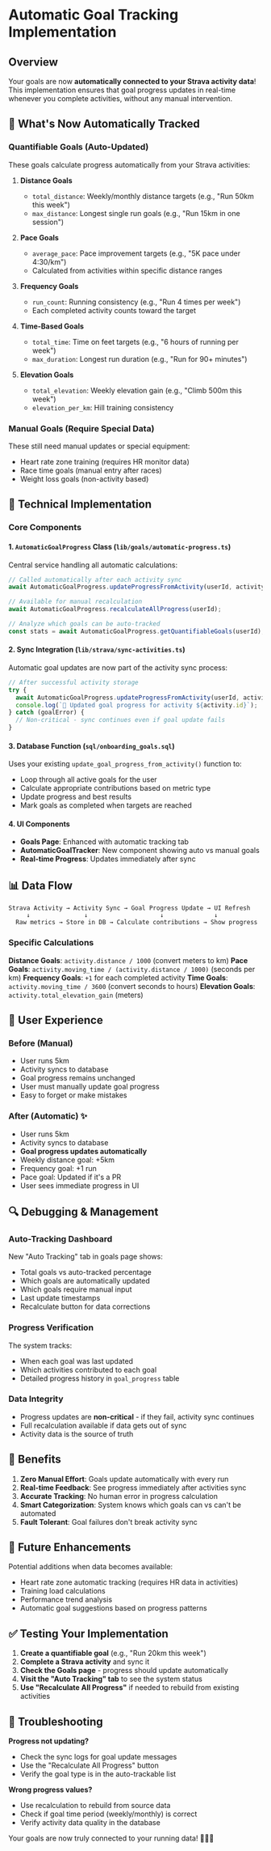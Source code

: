 # Automatic Goal Tracking Implementation

## Overview

Your goals are now **automatically connected to your Strava activity data**! This implementation ensures that goal progress updates in real-time whenever you complete activities, without any manual intervention.

## 🎯 What's Now Automatically Tracked

### Quantifiable Goals (Auto-Updated)
These goals calculate progress automatically from your Strava activities:

1. **Distance Goals**
   - `total_distance`: Weekly/monthly distance targets (e.g., "Run 50km this week")
   - `max_distance`: Longest single run goals (e.g., "Run 15km in one session")

2. **Pace Goals**
   - `average_pace`: Pace improvement targets (e.g., "5K pace under 4:30/km")
   - Calculated from activities within specific distance ranges

3. **Frequency Goals**
   - `run_count`: Running consistency (e.g., "Run 4 times per week")
   - Each completed activity counts toward the target

4. **Time-Based Goals**
   - `total_time`: Time on feet targets (e.g., "6 hours of running per week")
   - `max_duration`: Longest run duration (e.g., "Run for 90+ minutes")

5. **Elevation Goals**
   - `total_elevation`: Weekly elevation gain (e.g., "Climb 500m this week")
   - `elevation_per_km`: Hill training consistency

### Manual Goals (Require Special Data)
These still need manual updates or special equipment:

- Heart rate zone training (requires HR monitor data)
- Race time goals (manual entry after races)
- Weight loss goals (non-activity based)

## 🔧 Technical Implementation

### Core Components

#### 1. `AutomaticGoalProgress` Class (`lib/goals/automatic-progress.ts`)
Central service handling all automatic calculations:

```typescript
// Called automatically after each activity sync
await AutomaticGoalProgress.updateProgressFromActivity(userId, activity);

// Available for manual recalculation
await AutomaticGoalProgress.recalculateAllProgress(userId);

// Analyze which goals can be auto-tracked
const stats = await AutomaticGoalProgress.getQuantifiableGoals(userId);
```

#### 2. Sync Integration (`lib/strava/sync-activities.ts`)
Automatic goal updates are now part of the activity sync process:

```typescript
// After successful activity storage
try {
  await AutomaticGoalProgress.updateProgressFromActivity(userId, activityData);
  console.log(`🎯 Updated goal progress for activity ${activity.id}`);
} catch (goalError) {
  // Non-critical - sync continues even if goal update fails
}
```

#### 3. Database Function (`sql/onboarding_goals.sql`)
Uses your existing `update_goal_progress_from_activity()` function to:
- Loop through all active goals for the user
- Calculate appropriate contributions based on metric type
- Update progress and best results
- Mark goals as completed when targets are reached

#### 4. UI Components
- **Goals Page**: Enhanced with automatic tracking tab
- **AutomaticGoalTracker**: New component showing auto vs manual goals
- **Real-time Progress**: Updates immediately after sync

## 📊 Data Flow

```
Strava Activity → Activity Sync → Goal Progress Update → UI Refresh
     ↓               ↓                    ↓              ↓
  Raw metrics → Store in DB → Calculate contributions → Show progress
```

### Specific Calculations

**Distance Goals**: `activity.distance / 1000` (convert meters to km)
**Pace Goals**: `activity.moving_time / (activity.distance / 1000)` (seconds per km)
**Frequency Goals**: `+1` for each completed activity
**Time Goals**: `activity.moving_time / 3600` (convert seconds to hours)
**Elevation Goals**: `activity.total_elevation_gain` (meters)

## 🎨 User Experience

### Before (Manual)
- User runs 5km
- Activity syncs to database
- Goal progress remains unchanged
- User must manually update goal progress
- Easy to forget or make mistakes

### After (Automatic) ✨
- User runs 5km
- Activity syncs to database
- **Goal progress updates automatically**
- Weekly distance goal: +5km
- Frequency goal: +1 run
- Pace goal: Updated if it's a PR
- User sees immediate progress in UI

## 🔍 Debugging & Management

### Auto-Tracking Dashboard
New "Auto Tracking" tab in goals page shows:
- Total goals vs auto-tracked percentage
- Which goals are automatically updated
- Which goals require manual input
- Last update timestamps
- Recalculate button for data corrections

### Progress Verification
The system tracks:
- When each goal was last updated
- Which activities contributed to each goal
- Detailed progress history in `goal_progress` table

### Data Integrity
- Progress updates are **non-critical** - if they fail, activity sync continues
- Full recalculation available if data gets out of sync
- Activity data is the source of truth

## 🚀 Benefits

1. **Zero Manual Effort**: Goals update automatically with every run
2. **Real-time Feedback**: See progress immediately after activities sync
3. **Accurate Tracking**: No human error in progress calculation
4. **Smart Categorization**: System knows which goals can vs can't be automated
5. **Fault Tolerant**: Goal failures don't break activity sync

## 🔮 Future Enhancements

Potential additions when data becomes available:
- Heart rate zone automatic tracking (requires HR data in activities)
- Training load calculations
- Performance trend analysis
- Automatic goal suggestions based on progress patterns

## ✅ Testing Your Implementation

1. **Create a quantifiable goal** (e.g., "Run 20km this week")
2. **Complete a Strava activity** and sync it
3. **Check the Goals page** - progress should update automatically
4. **Visit the "Auto Tracking" tab** to see the system status
5. **Use "Recalculate All Progress"** if needed to rebuild from existing activities

## 🔧 Troubleshooting

**Progress not updating?**
- Check the sync logs for goal update messages
- Use the "Recalculate All Progress" button
- Verify the goal type is in the auto-trackable list

**Wrong progress values?**
- Use recalculation to rebuild from source data
- Check if goal time period (weekly/monthly) is correct
- Verify activity data quality in the database

Your goals are now truly connected to your running data! 🏃‍♂️🎯 